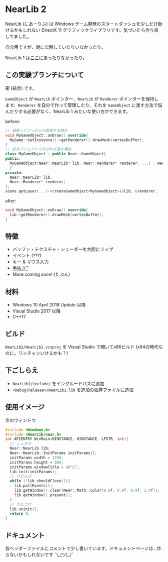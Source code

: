 # NearLib 2

NearLib (にあーりぶ) は Windows ゲーム開発のスタートダッシュを少しだけ助けるかもしれない DirectX 11 グラフィックライブラリです。気づいたら作り直してました。

自分用ですが、謎に公開していたりいなかったり。

NearLib 1 は[ここ](https://github.com/i-yuuki/near/tree/gui)にあったりなかったり。

## この実験ブランチについて

密 (結合) です。

`GameObject` が `NearLib` ポインター、`NearLib` が `Renderer` ポインターを保持します。`Renderer` を自分で作って管理したり、それを `GameObject` に渡す方法で悩んだりする必要がなく、NearLib 1 みたいな使い方ができます。

before:

```cpp
// 頑張ってどっかから取得する場合
void MyGameObject::onDraw() override{
  MyGame::GetInstance()->getRenderer().drawMesh(vertexBuffer);
}
// 全オブジェクトでわざわざ渡す場合
class MyGameObject : public Near::GameObject{
public:
  MyGameObject(Near::NearLib* lib, Near::Renderer* renderer, ...) : Near::GameObject(), lib(lib), renderer(renderer){
  }
private:
  Near::NearLib* lib;
  Near::Renderer* renderer;
};
scene.getLayer(...)->createGameObject<MyGameObject>(&lib, &renderer, ...);
```

after:

```cpp
void MyGameObject::onDraw() override{
  lib->getRenderer().drawMesh(vertexBuffer);
}
```

## 特徴

- バッファ・テクスチャ・シェーダーを大胆にラップ
- イベント (???)
- キー & マウス入力
- [手抜き™](https://github.com/microsoft/DirectXTK)
- More coming soon! (たぶん)

## 材料

- Windows 10 April 2018 Update 以降
- Visual Studio 2017 以降
- C++17

## ビルド

`NearLib2/NearLib2.vcxproj` を Visual Studio で開いてx86ビルド (x64の時代なのに。ワンチャンいけるかも？)

## 下ごしらえ

- `NearLib2/include/` をインクルードパスに追加
- `<Debug|Release>/NearLib2.lib` を追加の依存ファイルに追加

## 使用イメージ

空のウィンドウ

```cpp
#include <Windows.h>
#include <NearLib/near.h>
int APIENTRY WinMain(HINSTANCE, HINSTANCE, LPSTR, int){
  // しょきか
  Near::NearLib lib;
  Near::NearLib::InitParams initParams{};
  initParams.width = 1200;
  initParams.height = 800;
  initParams.windowTitle = u8"🍅";
  lib.init(initParams);
  // げむるぷ
  while (!lib.shouldClose()){
    lib.pollEvents();
    lib.getWindow().clear(Near::Math::Color(0.9f, 0.9f, 0.9f, 1.0f));
    lib.getWindow().present();
  }
  // かたづけ
  lib.uninit();
  return 0;
}
```

## ドキュメント

各ヘッダーファイルにコメントで少し書いています。ドキュメントページは…作らないかもしれないです ¯\\\_(ツ)\_/¯
